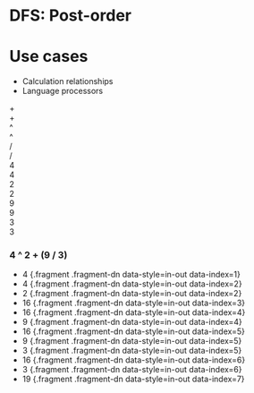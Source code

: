 # DFS: Post-order

# Use cases

* Calculation relationships
* Language processors

<div class="row">
<div class="cell-5">

<div class="row mb-2">
<div class="node" id="dfs-post-example-1">
<div class="node-inner fragment fragment-dn" data-style="out-in" data-index="7">
+
</div>
<div class="node-inner fragment fragment-dn background-green" data-style="in-out" data-index="7">
+
</div>
</div>
</div>

<div class="row mb-2">
<div></div>
<div class="node" id="dfs-post-example-2">
<div class="node-inner fragment fragment-dn" data-style="out-in" data-index="3">
^
</div>
<div class="node-inner fragment fragment-dn background-green" data-style="in-out" data-index="3">
^
</div>
</div>
<div class="node" id="dfs-post-example-3">
<div class="node-inner fragment fragment-dn" data-style="out-in" data-index="6">
/
</div>
<div class="node-inner fragment fragment-dn background-green" data-style="in-out" data-index="6">
/
</div>
</div>
<div></div>
</div>

<div class="row mb-2" >
<div class="node" id="dfs-post-example-4">
<div class="node-inner fragment fragment-dn" data-style="out-in" data-index="1">
4
</div>
<div class="node-inner fragment fragment-dn background-green" data-style="in-out" data-index="1">
4
</div>
</div>
<div class="node" id="dfs-post-example-5">
<div class="node-inner fragment fragment-dn" data-style="out-in" data-index="2">
2
</div>
<div class="node-inner fragment fragment-dn background-green" data-style="in-out" data-index="2">
2
</div>
</div>
<div class="node" id="dfs-post-example-6">
<div class="node-inner fragment fragment-dn" data-style="out-in" data-index="4">
9
</div>
<div class="node-inner fragment fragment-dn background-green" data-style="in-out" data-index="4">
9
</div>
</div>
<div class="node" id="dfs-post-example-7">
<div class="node-inner fragment fragment-dn" data-style="out-in" data-index="5">
3
</div>
<div class="node-inner fragment fragment-dn background-green" data-style="in-out" data-index="5">
3
</div>
</div>
</div>

</div>
<div class="cell-1">

### 4 ^ 2 + (9 / 3)

* 4 {.fragment .fragment-dn data-style=in-out data-index=1}
* 4 {.fragment .fragment-dn data-style=in-out data-index=2}
* 2 {.fragment .fragment-dn data-style=in-out data-index=2}
* 16 {.fragment .fragment-dn data-style=in-out data-index=3}
* 16 {.fragment .fragment-dn data-style=in-out data-index=4}
* 9 {.fragment .fragment-dn data-style=in-out data-index=4}
* 16 {.fragment .fragment-dn data-style=in-out data-index=5}
* 9 {.fragment .fragment-dn data-style=in-out data-index=5}
* 3 {.fragment .fragment-dn data-style=in-out data-index=5}
* 16 {.fragment .fragment-dn data-style=in-out data-index=6}
* 3 {.fragment .fragment-dn data-style=in-out data-index=6}
* 19 {.fragment .fragment-dn data-style=in-out data-index=7}


</div>
</div>

<div class="line line-arrow-end" data-from="dfs-post-example-1" data-to="dfs-post-example-2" data-from-side="b" data-to-side="t"></div>
<div class="line line-arrow-end" data-from="dfs-post-example-1" data-to="dfs-post-example-3" data-from-side="b" data-to-side="t"></div>
<div class="line line-arrow-end" data-from="dfs-post-example-2" data-to="dfs-post-example-4" data-from-side="b" data-to-side="t"></div>
<div class="line line-arrow-end" data-from="dfs-post-example-2" data-to="dfs-post-example-5" data-from-side="b" data-to-side="t"></div>
<div class="line line-arrow-end" data-from="dfs-post-example-3" data-to="dfs-post-example-6" data-from-side="b" data-to-side="t"></div>
<div class="line line-arrow-end" data-from="dfs-post-example-3" data-to="dfs-post-example-7" data-from-side="b" data-to-side="t"></div>

